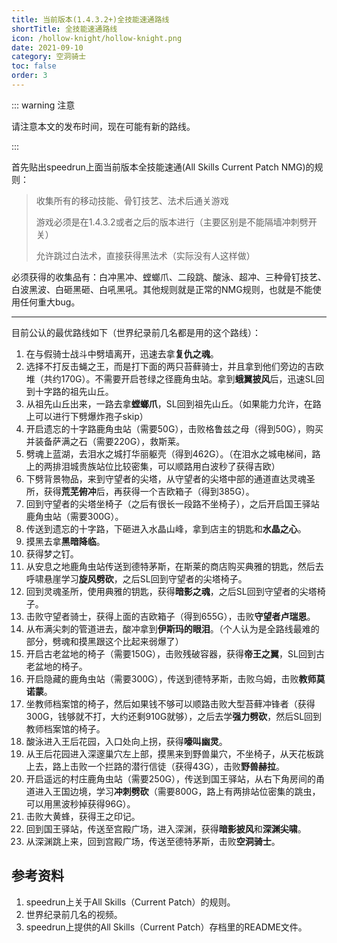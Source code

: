 ```yaml
---
title: 当前版本(1.4.3.2+)全技能速通路线
shortTitle: 全技能速通路线
icon: /hollow-knight/hollow-knight.png
date: 2021-09-10
category: 空洞骑士
toc: false
order: 3
---
```


::: warning 注意

请注意本文的发布时间，现在可能有新的路线。

:::

首先贴出speedrun上面当前版本全技能速通(All Skills Current Patch NMG)的规则：

> 收集所有的移动技能、骨钉技艺、法术后通关游戏
> 
> 游戏必须是在1.4.3.2或者之后的版本进行（主要区别是不能隔墙冲刺劈开关）
> 
> 允许跳过白法术，直接获得黑法术（实际没有人这样做）

必须获得的收集品有：白冲黑冲、螳螂爪、二段跳、酸泳、超冲、三种骨钉技艺、白波黑波、白砸黑砸、白吼黑吼。其他规则就是正常的NMG规则，也就是不能使用任何重大bug。

---

目前公认的最优路线如下（世界纪录前几名都是用的这个路线）：

1. 在与假骑士战斗中劈墙离开，迅速去拿**复仇之魂**。
2. 选择不打反击蝇之王，而是打下面的两只苔藓骑士，并且拿到他们旁边的吉欧堆（共约170G）。不需要开启苍绿之径鹿角虫站。拿到**蛾翼披风**后，迅速SL回到十字路的祖先山丘。
3. 从祖先山丘出来，一路去拿**螳螂爪**，SL回到祖先山丘。（如果能力允许，在路上可以进行下劈爆炸孢子skip）
4. 开启遗忘的十字路鹿角虫站（需要50G），击败格鲁兹之母（得到50G），购买并装备萨满之石（需要220G），救斯莱。
5. 劈魂上蓝湖，去泪水之城打华丽躯壳（得到462G）。（在泪水之城电梯间，路上的两排泪城贵族站位比较密集，可以顺路用白波秒了获得吉欧）
6. 下劈背景物品，来到守望者的尖塔，从守望者的尖塔中部的通道直达灵魂圣所，获得**荒芜俯冲**后，再获得一个吉欧箱子（得到385G）。
7. 回到守望者的尖塔坐椅子（之后有很长一段路不坐椅子），之后开启国王驿站鹿角虫站（需要300G）。
8. 传送到遗忘的十字路，下砸进入水晶山峰，拿到店主的钥匙和**水晶之心**。
9. 摸黑去拿**黑暗降临**。
10. 获得梦之钉。
11. 从安息之地鹿角虫站传送到德特茅斯，在斯莱的商店购买典雅的钥匙，然后去呼啸悬崖学习**旋风劈砍**，之后SL回到守望者的尖塔椅子。
12. 回到灵魂圣所，使用典雅的钥匙，获得**暗影之魂**，之后SL回到守望者的尖塔椅子。
13. 击败守望者骑士，获得上面的吉欧箱子（得到655G），击败**守望者卢瑞恩**。
14. 从布满尖刺的管道进去，酸冲拿到**伊斯玛的眼泪**。（个人认为是全路线最难的部分，劈魂和摸黑跟这个比起来弱爆了）
15. 开启古老盆地的椅子（需要150G），击败残破容器，获得**帝王之翼**，SL回到古老盆地的椅子。
16. 开启隐藏的鹿角虫站（需要300G），传送到德特茅斯，击败乌姆，击败**教师莫诺蒙**。
17. 坐教师档案馆的椅子，然后如果钱不够可以顺路击败大型苔藓冲锋者（获得300G，钱够就不打，大约还剩910G就够），之后去学**强力劈砍**，然后SL回到教师档案馆的椅子。
18. 酸泳进入王后花园，入口处向上拐，获得**嚎叫幽灵**。
19. 从王后花园进入深邃巢穴左上部，摸黑来到野兽巢穴，不坐椅子，从天花板跳上去，路上击败一个拦路的潜行信徒（获得43G），击败**野兽赫拉**。
20. 开启遥远的村庄鹿角虫站（需要250G），传送到国王驿站，从右下角房间的甬道进入王国边境，学习**冲刺劈砍**（需要800G，路上有两排站位密集的跳虫，可以用黑波秒掉获得96G）。
21. 击败大黄蜂，获得王之印记。
22. 回到国王驿站，传送至宫殿广场，进入深渊，获得**暗影披风**和**深渊尖啸**。
23. 从深渊跳上来，回到宫殿广场，传送至德特茅斯，击败**空洞骑士**。

## 参考资料

1. speedrun上关于All Skills（Current Patch）的规则。
2. 世界纪录前几名的视频。
3. speedrun上提供的All Skills（Current Patch）存档里的README文件。